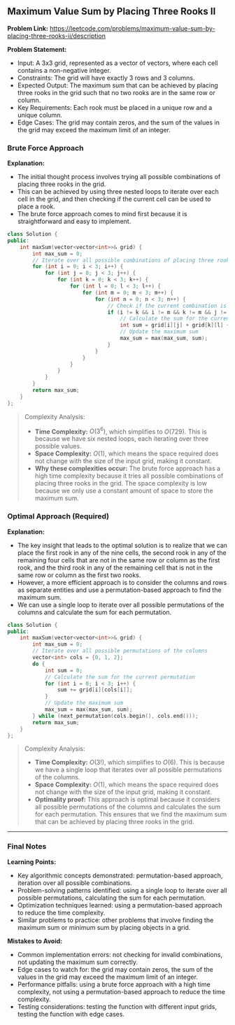 ## Maximum Value Sum by Placing Three Rooks II

**Problem Link:** https://leetcode.com/problems/maximum-value-sum-by-placing-three-rooks-ii/description

**Problem Statement:**
- Input: A 3x3 grid, represented as a vector of vectors, where each cell contains a non-negative integer.
- Constraints: The grid will have exactly 3 rows and 3 columns.
- Expected Output: The maximum sum that can be achieved by placing three rooks in the grid such that no two rooks are in the same row or column.
- Key Requirements: Each rook must be placed in a unique row and a unique column.
- Edge Cases: The grid may contain zeros, and the sum of the values in the grid may exceed the maximum limit of an integer.

### Brute Force Approach

**Explanation:**
- The initial thought process involves trying all possible combinations of placing three rooks in the grid.
- This can be achieved by using three nested loops to iterate over each cell in the grid, and then checking if the current cell can be used to place a rook.
- The brute force approach comes to mind first because it is straightforward and easy to implement.

```cpp
class Solution {
public:
    int maxSum(vector<vector<int>>& grid) {
        int max_sum = 0;
        // Iterate over all possible combinations of placing three rooks
        for (int i = 0; i < 3; i++) {
            for (int j = 0; j < 3; j++) {
                for (int k = 0; k < 3; k++) {
                    for (int l = 0; l < 3; l++) {
                        for (int m = 0; m < 3; m++) {
                            for (int n = 0; n < 3; n++) {
                                // Check if the current combination is valid
                                if (i != k && i != m && k != m && j != l && j != n && l != n) {
                                    // Calculate the sum for the current combination
                                    int sum = grid[i][j] + grid[k][l] + grid[m][n];
                                    // Update the maximum sum
                                    max_sum = max(max_sum, sum);
                                }
                            }
                        }
                    }
                }
            }
        }
        return max_sum;
    }
};
```

> Complexity Analysis:
> - **Time Complexity:** $O(3^6)$, which simplifies to $O(729)$. This is because we have six nested loops, each iterating over three possible values.
> - **Space Complexity:** $O(1)$, which means the space required does not change with the size of the input grid, making it constant.
> - **Why these complexities occur:** The brute force approach has a high time complexity because it tries all possible combinations of placing three rooks in the grid. The space complexity is low because we only use a constant amount of space to store the maximum sum.

### Optimal Approach (Required)

**Explanation:**
- The key insight that leads to the optimal solution is to realize that we can place the first rook in any of the nine cells, the second rook in any of the remaining four cells that are not in the same row or column as the first rook, and the third rook in any of the remaining cell that is not in the same row or column as the first two rooks.
- However, a more efficient approach is to consider the columns and rows as separate entities and use a permutation-based approach to find the maximum sum.
- We can use a single loop to iterate over all possible permutations of the columns and calculate the sum for each permutation.

```cpp
class Solution {
public:
    int maxSum(vector<vector<int>>& grid) {
        int max_sum = 0;
        // Iterate over all possible permutations of the columns
        vector<int> cols = {0, 1, 2};
        do {
            int sum = 0;
            // Calculate the sum for the current permutation
            for (int i = 0; i < 3; i++) {
                sum += grid[i][cols[i]];
            }
            // Update the maximum sum
            max_sum = max(max_sum, sum);
        } while (next_permutation(cols.begin(), cols.end()));
        return max_sum;
    }
};
```

> Complexity Analysis:
> - **Time Complexity:** $O(3!)$, which simplifies to $O(6)$. This is because we have a single loop that iterates over all possible permutations of the columns.
> - **Space Complexity:** $O(1)$, which means the space required does not change with the size of the input grid, making it constant.
> - **Optimality proof:** This approach is optimal because it considers all possible permutations of the columns and calculates the sum for each permutation. This ensures that we find the maximum sum that can be achieved by placing three rooks in the grid.

---

### Final Notes

**Learning Points:**
- Key algorithmic concepts demonstrated: permutation-based approach, iteration over all possible combinations.
- Problem-solving patterns identified: using a single loop to iterate over all possible permutations, calculating the sum for each permutation.
- Optimization techniques learned: using a permutation-based approach to reduce the time complexity.
- Similar problems to practice: other problems that involve finding the maximum sum or minimum sum by placing objects in a grid.

**Mistakes to Avoid:**
- Common implementation errors: not checking for invalid combinations, not updating the maximum sum correctly.
- Edge cases to watch for: the grid may contain zeros, the sum of the values in the grid may exceed the maximum limit of an integer.
- Performance pitfalls: using a brute force approach with a high time complexity, not using a permutation-based approach to reduce the time complexity.
- Testing considerations: testing the function with different input grids, testing the function with edge cases.